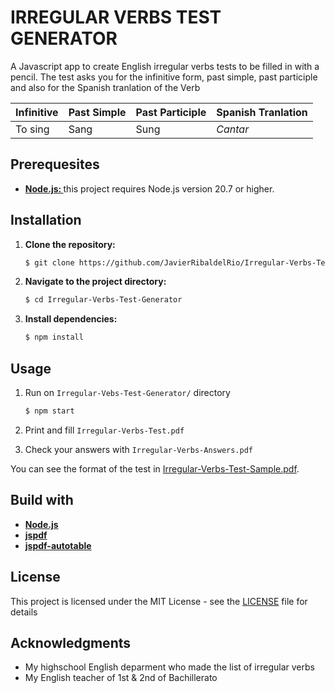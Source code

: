 # IRREGULAR VERBS TEST GENERATOR

A Javascript app to create English irregular verbs tests to be filled in with a pencil. The test asks you for the infinitive form, past simple, past participle and also for the Spanish tranlation of the Verb

|Infinitive|Past Simple|Past Participle|Spanish Tranlation|
|--------|----------|--------|---------|
|To sing|Sang|Sung| *Cantar*


## Prerequesites

- **[Node.js: ](https://nodejs.org/)** this project requires Node.js version 20.7 or higher.

## Installation

1. **Clone the repository:**
   ```sh
   $ git clone https://github.com/JavierRibaldelRio/Irregular-Verbs-Test-Generator.git
   ```

2. **Navigate to the project directory:**
    ```sh
    $ cd Irregular-Verbs-Test-Generator
    ``````
3. **Install dependencies:**
    ```sh
    $ npm install
    ```

## Usage

1. Run on `Irregular-Vebs-Test-Generator/` directory
    ```sh
    $ npm start
    ```

2. Print and fill `Irregular-Verbs-Test.pdf`
3. Check your answers with `Irregular-Verbs-Answers.pdf` 

You can see the format of the test in [Irregular-Verbs-Test-Sample.pdf](Irregular-Verbs-Test-Sample.pdf).

## Build with
-  **[Node.js](https://nodejs.org/)**
- **[jspdf](https://github.com/parallax/jsPDF)**
- **[jspdf-autotable](https://github.com/simonbengtsson/jsPDF-AutoTable)**

## License
 This project is licensed under the MIT License - see the [LICENSE](LICENSE) file for details

## Acknowledgments

- My highschool English deparment who made the list of irregular verbs 
- My English teacher of 1st & 2nd of Bachillerato